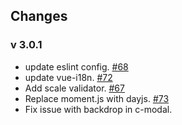 ## Changes

### v 3.0.1
 - update eslint config. [#68](../../pull/68)
 - update vue-i18n. [#72](../../pull/72)
 - Add scale validator. [#67](../../pull/67)
 - Replace moment.js with dayjs. [#73](../../pull/73)
 - Fix issue with backdrop in c-modal.
